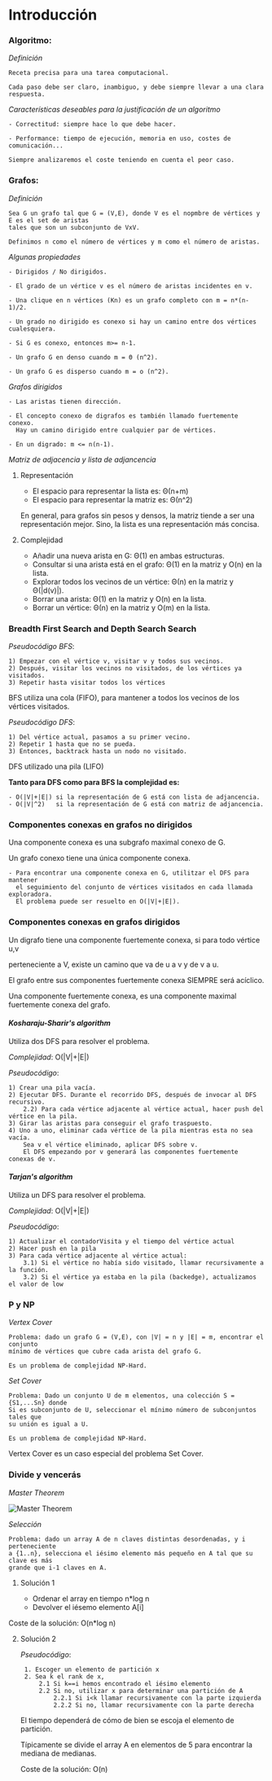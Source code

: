 # Introducción

### **Algoritmo:**

*Definición*
    
    Receta precisa para una tarea computacional. 
    
    Cada paso debe ser claro, inambiguo, y debe siempre llevar a una clara respuesta.
    
*Características deseables para la justificación de un algoritmo*

    - Correctitud: siempre hace lo que debe hacer.
    
    - Performance: tiempo de ejecución, memoria en uso, costes de comunicación...
    
    Siempre analizaremos el coste teniendo en cuenta el peor caso.



### **Grafos:**

*Definición*
    
    Sea G un grafo tal que G = (V,E), donde V es el nopmbre de vértices y E es el set de aristas 
    tales que son un subconjunto de VxV. 
    
    Definimos n como el número de vértices y m como el número de aristas. 
    
*Algunas propiedades*

    - Dirigidos / No dirigidos.
    
    - El grado de un vértice v es el número de aristas incidentes en v.
    
    - Una clique en n vértices (Kn) es un grafo completo con m = n*(n-1)/2.
    
    - Un grado no dirigido es conexo si hay un camino entre dos vértices cualesquiera.
    
    - Si G es conexo, entonces m>= n-1.
    
    - Un grafo G en denso cuando m = Θ (n^2).
    
    - Un grafo G es disperso cuando m = o (n^2).
    
    
    
*Grafos dirigidos*

    - Las aristas tienen dirección. 
    
    - El concepto conexo de digrafos es también llamado fuertemente conexo. 
      Hay un camino dirigido entre cualquier par de vértices.
      
    - En un digrado: m <= n(n-1). 
    
*Matriz de adjacencia y lista de adjancencia*

1) Representación
    - El espacio para representar la lista es: Θ(n+m)
    - El espacio para representar la matriz es: Θ(n^2)
    
    En general, para grafos sin pesos y densos, la matriz tiende a ser una representación mejor. 
    Sino, la lista es una representación más concisa. 
    
2) Complejidad
    
    - Añadir una nueva arista en G: Θ(1) en ambas estructuras.
    - Consultar si una arista está en el grafo: Θ(1) en la matriz y O(n) en la lista.
    - Explorar todos los vecinos de un vértice: Θ(n) en la matriz y Θ(|d(v)|). 
    - Borrar una arista: Θ(1) en la matriz y O(n) en la lista.
    - Borrar un vértice: Θ(n) en la matriz y O(m) en la lista.
    
    
### **Breadth First Search and Depth Search Search**

*Pseudocódigo BFS*:
    
    1) Empezar con el vértice v, visitar v y todos sus vecinos. 
    2) Después, visitar los vecinos no visitados, de los vértices ya visitados. 
    3) Repetir hasta visitar todos los vértices
    
BFS utiliza una cola (FIFO), para mantener a todos los vecinos de los vértices visitados. 



*Pseudocódigo DFS*:
    
    1) Del vértice actual, pasamos a su primer vecino.
    2) Repetir 1 hasta que no se pueda. 
    3) Entonces, backtrack hasta un nodo no visitado. 
    
DFS utilizado una pila (LIFO)



**Tanto para DFS como para BFS la complejidad es:**
    
    - O(|V|+|E|) si la representación de G está con lista de adjancencia.
    - O(|V|^2)   si la representación de G está con matriz de adjancencia.



### **Componentes conexas en grafos no dirigidos**

Una componente conexa es una subgrafo maximal conexo de G. 


Un grafo conexo tiene una única componente conexa. 

    - Para encontrar una componente conexa en G, utilitzar el DFS para mantener 
      el seguimiento del conjunto de vértices visitados en cada llamada exploradora. 
      El problema puede ser resuelto en O(|V|+|E|).
      
### **Componentes conexas en grafos dirigidos**

Un digrafo tiene una componente fuertemente conexa, si para todo vértice u,v 

perteneciente a V, existe un camino que va de u a v y de v a u. 

El grafo entre sus componentes fuertemente conexa SIEMPRE será acíclico. 


Una componente fuertemente conexa, es una componente maximal fuertemente conexa del grafo. 


#### ***Kosharaju-Sharir's algorithm***

Utiliza dos DFS para resolver el problema. 

*Complejidad*:  O(|V|+|E|)

*Pseudocódigo*:

    1) Crear una pila vacía.
    2) Ejecutar DFS. Durante el recorrido DFS, después de invocar al DFS recursivo.
        2.2) Para cada vértice adjacente al vértice actual, hacer push del vértice en la pila. 
    3) Girar las aristas para conseguir el grafo traspuesto. 
    4) Uno a uno, eliminar cada vértice de la pila mientras esta no sea vacía. 
        Sea v el vértice eliminado, aplicar DFS sobre v. 
        El DFS empezando por v generará las componentes fuertemente conexas de v.

#### ***Tarjan's algorithm***

Utiliza un DFS para resolver el problema. 

*Complejidad*:  O(|V|+|E|)

*Pseudocódigo*:

    1) Actualizar el contadorVisita y el tiempo del vértice actual
    2) Hacer push en la pila
    3) Para cada vértice adjacente al vértice actual:
        3.1) Si el vértice no había sido visitado, llamar recursivamente a la función. 
        3.2) Si el vértice ya estaba en la pila (backedge), actualizamos el valor de low
        
### **P y NP**

*Vertex Cover*

    Problema: dado un grafo G = (V,E), con |V| = n y |E| = m, encontrar el conjunto
    mínimo de vértices que cubre cada arista del grafo G.
    
    Es un problema de complejidad NP-Hard.
    
*Set Cover*

    Problema: Dado un conjunto U de m elementos, una colección S = {S1,...Sn} donde
    Si es subconjunto de U, seleccionar el mínimo número de subconjuntos tales que 
    su unión es igual a U. 
    
    Es un problema de complejidad NP-Hard.
    
Vertex Cover es un caso especial del problema Set Cover. 

### **Divide y vencerás**

*Master Theorem*

![Master Theorem](https://i.stack.imgur.com/iW9q1.png)

*Selección*

    Problema: dado un array A de n claves distintas desordenadas, y i perteneciente
    a {1..n}, selecciona el iésimo elemento más pequeño en A tal que su clave es más
    grande que i-1 claves en A. 

1) Solución 1 

    - Ordenar el array en tiempo n*log n
    - Devolver el iésemo elemento A[i]

Coste de la solución: O(n*log n)

2) Solución 2
    
    *Pseudocódigo*:
    
        1. Escoger un elemento de partición x
        2. Sea k el rank de x, 
            2.1 Si k==i hemos encontrado el iésimo elemento
            2.2 Si no, utilizar x para determinar una partición de A
                2.2.1 Si i<k llamar recursivamente con la parte izquierda
                2.2.2 Si no, llamar recursivamente con la parte derecha
                
    El tiempo dependerá de cómo de bien se escoja el elemento de partición. 
    
    Típicamente se divide el array A en elementos de 5 para encontrar la mediana
    de medianas. 
    
    Coste de la solución: O(n)
        

